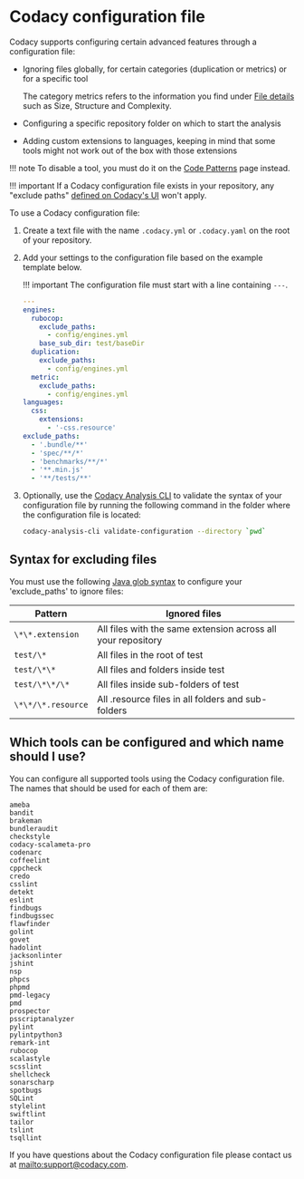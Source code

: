# Codacy configuration file

Codacy supports configuring certain advanced features through a configuration file:

-   Ignoring files globally, for certain categories (duplication or metrics) or for a specific tool

    The category metrics refers to the information you find under [File details](../repositories/files-view.md) such as Size, Structure and Complexity.

-   Configuring a specific repository folder on which to start the analysis

-   Adding custom extensions to languages, keeping in mind that some tools might not work out of the box with those extensions

!!! note
    To disable a tool, you must do it on the [Code Patterns](code-patterns.md) page instead.

!!! important
    If a Codacy configuration file exists in your repository, any "exclude paths" [defined on Codacy's UI](ignore-files-from-codacy-analysis.md) won't apply.

To use a Codacy configuration file:

1.  Create a text file with the name `.codacy.yml` or `.codacy.yaml` on the root of your repository. 

1.  Add your settings to the configuration file based on the example template below.

    !!! important
        The configuration file must start with a line containing `---`.

    ```yaml
    ---
    engines:
      rubocop:
        exclude_paths:
          - config/engines.yml
        base_sub_dir: test/baseDir
      duplication:
        exclude_paths:
          - config/engines.yml
      metric:
        exclude_paths:
          - config/engines.yml
    languages:
      css:
        extensions:
          - '-css.resource'
    exclude_paths:
      - '.bundle/**'
      - 'spec/**/*'
      - 'benchmarks/**/*'
      - '**.min.js'
      - '**/tests/**'
    ```

1.  Optionally, use the [Codacy Analysis CLI](https://github.com/codacy/codacy-analysis-cli) to validate the syntax of your configuration file by running the following command in the folder where the configuration file is located:

    ```bash
    codacy-analysis-cli validate-configuration --directory `pwd`
    ```

## Syntax for excluding files

You must use the following [Java glob syntax](https://docs.oracle.com/javase/7/docs/api/java/nio/file/FileSystem.html#getPathMatcher%28java.lang.String%29) to configure your 'exclude_paths' to ignore files:

| Pattern | Ignored files |
|--------------|-------------- |
|`\*\*.extension` |All files with the same extension across all your repository|
|`test/\*` |All files in the root of test |
|`test/\*\*` |All files and folders inside test |
|`test/\*\*/\*`|All files inside sub-folders of test| 
|`\*\*/\*.resource`|All .resource files in all folders and sub-folders |

## Which tools can be configured and which name should I use?

You can configure all supported tools using the Codacy configuration file. The names that should be used for each of them are:

```text
ameba
bandit
brakeman
bundleraudit
checkstyle
codacy-scalameta-pro
codenarc
coffeelint
cppcheck
credo
csslint
detekt
eslint
findbugs
findbugssec
flawfinder
golint
govet
hadolint
jacksonlinter
jshint
nsp
phpcs
phpmd
pmd-legacy
pmd
prospector
psscriptanalyzer
pylint
pylintpython3
remark-int
rubocop
scalastyle
scsslint
shellcheck
sonarscharp
spotbugs
SQLint
stylelint
swiftlint
tailor
tslint
tsqllint
```

If you have questions about the Codacy configuration file please contact us at <mailto:support@codacy.com>.
